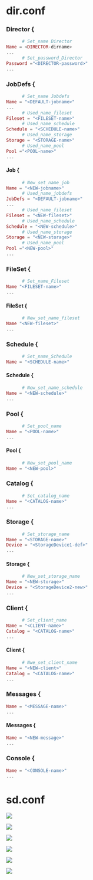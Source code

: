 dir.conf
=
### Director {
```elixir
      # Set_name Director
Name = <DIRECTOR-dirname>
...
      # Set_password_Director
Password ="<DIRECTOR-password>"
...
```


### JobDefs {
```elixir
      # Set_name Jobdefs
Name = "<DEFAULT-jobname>"  
...
      # Used_name_fileset
Fileset = "<FILESET-name>"
      # Used_name_schedule
Schedule = "<SCHEDULE-name>"
      # Used_name_storage
Storage = "<STORAGE-name>"
      # Used_name_pool
Pool ="<POOL-name>"
...
```


#### Job {
```elixir
      # New_set_name_job
Name = "<NEW-jobname>"
      # Used_name_jobdefs
JobDefs = "<DEFAULT-jobname>"
...
      # Used_name_fileset
Fileset = "<NEW-fileset>"
      # Used_name_schedule
Schedule = "<NEW-schedule>"
      # Used_name_storage
Storage = "<NEW-storage>"
      # Used_name_pool
Pool ="<NEW-pool>"
...
```


### FileSet {
```elixir
      # Set_name_Fileset
Name "<FILESET-name>"
...
```

#### FileSet {
```elixir
      # New_set_name_fileset
Name "<NEW-fileset>"
...
```


### Schedule {
```elixir
      # Set_name_Schedule
Name = "<SCHEDULE-name>"
````

#### Schedule {
```elixir
      # New_set_name_schedule
Name = "<NEW-schedule>"
...
```


### Pool {
```elixir
      # Set_pool_name
Name = "<POOL-name>"      
...
```


#### Pool {
```elixir
      # New_set_pool_name
Name = "<NEW-pool>"    
```


### Catalog {
```elixir
      # Set_catalog_name
Name = "<CATALOG-name>" 
...
```


### Storage {
```elixir
      # Set_storage_name
Name = "<STORAGE-name>"
Device = "<StorageDevice1-def>"
...
```

#### Storage {
```elixir
      # New_set_storage_name
Name = "<NEW-storage>"
Device = "<StorageDevice2-new>"
...
```


### Client {
```elixir
      # Set_client_name
Name = "<CLIENT-name>"      
Catalog = "<CATALOG-name>"
...
```

#### Client {
```elixir
      # Nwe_set_client_name
Name = "<NEW-client>"      
Catalog = "<CATALOG-name>"
...
```


### Messages {
```elixir
Name = "<MESSAGE-name>"
...
```

#### Messages {
```elixir
Name = "<NEW-message>"
...
```


### Console {
```elixir
Name = "<CONSOLE-name>"
...
```


sd.conf
=



![](https://github.com/sanekmihailow/My_guide_instructions/blob/master/images/bacula.png "")

![](https://github.com/sanekmihailow/My_guide_instructions/blob/master/images/bacula_1.png "")

![](https://github.com/sanekmihailow/My_guide_instructions/blob/master/images/bacula_authentication.png "")

![](https://github.com/sanekmihailow/My_guide_instructions/blob/master/images/bacula_work1.png "")

![](https://github.com/sanekmihailow/My_guide_instructions/blob/master/images/bacula_work2.png "")

![](https://github.com/sanekmihailow/My_guide_instructions/blob/master/images/bacula_storage.png "")
